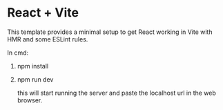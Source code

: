 # React + Vite

This template provides a minimal setup to get React working in Vite with HMR and some ESLint rules.

In cmd:
1. npm install
2. npm run dev

   this will start running the server and paste the localhost url in the web browser.
